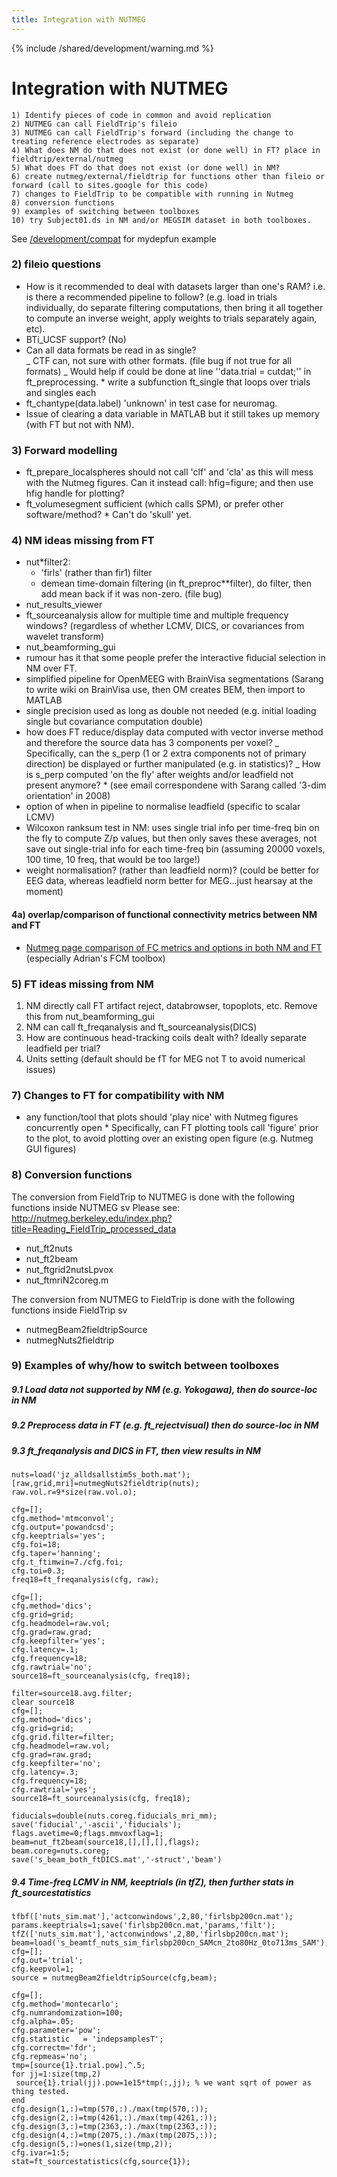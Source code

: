 ```yaml
---
title: Integration with NUTMEG
---
```


{% include /shared/development/warning.md %}

# Integration with NUTMEG

    1) Identify pieces of code in common and avoid replication
    2) NUTMEG can call FieldTrip's fileio
    3) NUTMEG can call FieldTrip's forward (including the change to treating reference electrodes as separate)
    4) What does NM do that does not exist (or done well) in FT? place in fieldtrip/external/nutmeg
    5) What does FT do that does not exist (or done well) in NM?
    6) create nutmeg/external/fieldtrip for functions other than fileio or forward (call to sites.google for this code)
    7) changes to FieldTrip to be compatible with running in Nutmeg
    8) conversion functions
    9) examples of switching between toolboxes
    10) try Subject01.ds in NM and/or MEGSIM dataset in both toolboxes.

See [/development/compat](/development/project/compat) for mydepfun example

### 2) fileio questions

- How is it recommended to deal with datasets larger than one's RAM? i.e. is there a recommended pipeline to follow? (e.g. load in trials individually, do separate filtering computations, then bring it all together to compute an inverse weight, apply weights to trials separately again, etc).
- BTi_UCSF support? (No)
- Can all data formats be read in as single?  
   _ CTF can, not sure with other formats. (file bug if not true for all formats)
  _ Would help if could be done at line ''data.trial = cutdat;'' in ft_preprocessing. \* write a subfunction ft_single that loops over trials and singles each
- ft_chantype(data.label) 'unknown' in test case for neuromag.
- Issue of clearing a data variable in MATLAB but it still takes up memory (with FT but not with NM).

### 3) Forward modelling

- ft_prepare_localspheres should not call 'clf' and 'cla' as this will mess with the Nutmeg figures. Can it instead call: hfig=figure; and then use hfig handle for plotting?
- ft_volumesegment sufficient (which calls SPM), or prefer other software/method? \* Can't do 'skull' yet.

### 4) NM ideas missing from FT

- nut*filter2:  
   * 'firls' (rather than fir1) filter
  * demean time-domain filtering (in ft_preproc*\*filter), do filter, then add mean back if it was non-zero. (file bug)
- nut_results_viewer
- ft_sourceanalysis allow for multiple time and multiple frequency windows? (regardless of whether LCMV, DICS, or covariances from wavelet transform)
- nut_beamforming_gui
- rumour has it that some people prefer the interactive fiducial selection in NM over FT.
- simplified pipeline for OpenMEEG with BrainVisa segmentations (Sarang to write wiki on BrainVisa use, then OM creates BEM, then import to MATLAB
- single precision used as long as double not needed (e.g. initial loading single but covariance computation double)
- how does FT reduce/display data computed with vector inverse method and therefore the source data has 3 components per voxel?
  _ Specifically, can the s_perp (1 or 2 extra components not of primary direction) be displayed or further manipulated (e.g. in statistics)?
  _ How is s_perp computed 'on the fly' after weights and/or leadfield not present anymore? \* (see email correspondene with Sarang called '3-dim orientation' in 2008)
- option of when in pipeline to normalise leadfield (specific to scalar LCMV)
- Wilcoxon ranksum test in NM: uses single trial info per time-freq bin on the fly to compute Z/p values, but then only saves these averages, not save out single-trial info for each time-freq bin (assuming 20000 voxels, 100 time, 10 freq, that would be too large!)
- weight normalisation? (rather than leadfield norm)? (could be better for EEG data, whereas leadfield norm better for MEG...just hearsay at the moment)

#### 4a) overlap/comparison of functional connectivity metrics between NM and FT

- [Nutmeg page comparison of FC metrics and options in both NM and FT](http://nutmeg.berkeley.edu/index.php?title=Comparison_of_connectivity_options) (especially Adrian's FCM toolbox)

### 5) FT ideas missing from NM

1.  NM directly call FT artifact reject, databrowser, topoplots, etc. Remove this from nut_beamforming_gui
2.  NM can call ft_freqanalysis and ft_sourceanalysis(DICS)
3.  How are continuous head-tracking coils dealt with? Ideally separate leadfield per trial?
4.  Units setting (default should be fT for MEG not T to avoid numerical issues)

### 7) Changes to FT for compatibility with NM

- any function/tool that plots should 'play nice' with Nutmeg figures concurrently open \* Specifically, can FT plotting tools call 'figure' prior to the plot, to avoid plotting over an existing open figure (e.g. Nutmeg GUI figures)

### 8) Conversion functions

The conversion from FieldTrip to NUTMEG is done with the following functions inside NUTMEG sv
Please see: http://nutmeg.berkeley.edu/index.php?title=Reading_FieldTrip_processed_data

- nut_ft2nuts
- nut_ft2beam
- nut_ftgrid2nutsLpvox
- nut_ftmriN2coreg.m

The conversion from NUTMEG to FieldTrip is done with the following functions inside FieldTrip sv

- nutmegBeam2fieldtripSource
- nutmegNuts2fieldtrip

### 9) Examples of why/how to switch between toolboxes

##### 9.1 Load data not supported by NM (e.g. Yokogawa), then do source-loc in NM

##### 9.2 Preprocess data in FT (e.g. ft_rejectvisual) then do source-loc in NM

##### 9.3 ft_freqanalysis and DICS in FT, then view results in NM

    nuts=load('jz_alldsallstim5s_both.mat');
    [raw,grid,mri]=nutmegNuts2fieldtrip(nuts);
    raw.vol.r=9*size(raw.vol.o);

    cfg=[];
    cfg.method='mtmconvol';
    cfg.output='powandcsd';
    cfg.keeptrials='yes';
    cfg.foi=18;
    cfg.taper='hanning';
    cfg.t_ftimwin=7./cfg.foi;
    cfg.toi=0.3;
    freq18=ft_freqanalysis(cfg, raw);

    cfg=[];
    cfg.method='dics';
    cfg.grid=grid;
    cfg.headmodel=raw.vol;
    cfg.grad=raw.grad;
    cfg.keepfilter='yes';
    cfg.latency=.1;
    cfg.frequency=18;
    cfg.rawtrial='no';
    source18=ft_sourceanalysis(cfg, freq18);

    filter=source18.avg.filter;
    clear source18
    cfg=[];
    cfg.method='dics';
    cfg.grid=grid;
    cfg.grid.filter=filter;
    cfg.headmodel=raw.vol;
    cfg.grad=raw.grad;
    cfg.keepfilter='no';
    cfg.latency=.3;
    cfg.frequency=18;
    cfg.rawtrial='yes';
    source18=ft_sourceanalysis(cfg, freq18);

    fiducials=double(nuts.coreg.fiducials_mri_mm);
    save('fiducial','-ascii','fiducials');
    flags.avetime=0;flags.mmvoxflag=1;
    beam=nut_ft2beam(source18,[],[],[],flags);
    beam.coreg=nuts.coreg;
    save('s_beam_both_ftDICS.mat','-struct','beam')

##### 9.4 Time-freq LCMV in NM, keeptrials (in tfZ), then further stats in ft_sourcestatistics

    tfbf(['nuts_sim.mat'],'actconwindows',2,80,'firlsbp200cn.mat');
    params.keeptrials=1;save('firlsbp200cn.mat,'params,'filt');
    tfZ(['nuts_sim.mat'],'actconwindows',2,80,'firlsbp200cn.mat');
    beam=load('s_beamtf_nuts_sim_firlsbp200cn_SAMcn_2to80Hz_0to713ms_SAM');
    cfg=[];
    cfg.out='trial';
    cfg.keepvol=1;
    source = nutmegBeam2fieldtripSource(cfg,beam);

    cfg=[];
    cfg.method='montecarlo';
    cfg.numrandomization=100;
    cfg.alpha=.05;
    cfg.parameter='pow';
    cfg.statistic   = 'indepsamplesT';
    cfg.correctm='fdr';
    cfg.repmeas='no';
    tmp=[source{1}.trial.pow].^.5;
    for jj=1:size(tmp,2)
     source{1}.trial(jj).pow=1e15*tmp(:,jj); % we want sqrt of power as thing tested.
    end
    cfg.design(1,:)=tmp(570,:)./max(tmp(570,:));
    cfg.design(2,:)=tmp(4261,:)./max(tmp(4261,:));
    cfg.design(3,:)=tmp(2363,:)./max(tmp(2363,:));
    cfg.design(4,:)=tmp(2075,:)./max(tmp(2075,:));
    cfg.design(5,:)=ones(1,size(tmp,2));
    cfg.ivar=1:5;
    stat=ft_sourcestatistics(cfg,source{1});
